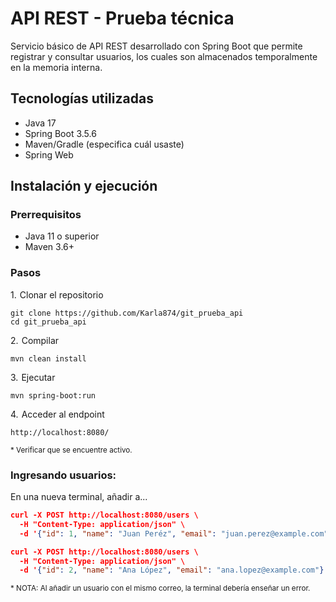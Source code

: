 
# API REST - Prueba técnica

Servicio básico de API REST desarrollado con Spring Boot que permite registrar y consultar usuarios, los cuales son almacenados temporalmente en la memoria interna.

## Tecnologías utilizadas

  - Java 17
  - Spring Boot 3.5.6
  - Maven/Gradle (especifica cuál usaste)
  - Spring Web
## Instalación y ejecución

### Prerrequisitos

  - Java 11 o superior
  - Maven 3.6+

  ### Pasos
  
1.  Clonar el repositorio

```console
git clone https://github.com/Karla874/git_prueba_api
cd git_prueba_api
```
    
2.  Compilar

```console
mvn clean install
```
    
3.  Ejecutar

```console
mvn spring-boot:run
```

4.  Acceder al endpoint
```console
http://localhost:8080/
```
<sub>* Verificar que se encuentre activo.</sub>

### Ingresando usuarios:
En una nueva terminal, añadir a...

```json
curl -X POST http://localhost:8080/users \
  -H "Content-Type: application/json" \
  -d '{"id": 1, "name": "Juan Peréz", "email": "juan.perez@example.com"}'
```

```json
curl -X POST http://localhost:8080/users \
  -H "Content-Type: application/json" \
  -d '{"id": 2, "name": "Ana López", "email": "ana.lopez@example.com"}'
```
<sub>* NOTA: Al añadir un usuario con el mismo correo, la terminal debería enseñar un error.</sub>
